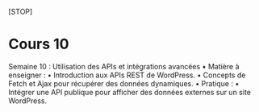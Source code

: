 [STOP]

# Cours 10

Semaine 10 : Utilisation des APIs et intégrations avancées
	•	Matière à enseigner :
	•	Introduction aux APIs REST de WordPress.
	•	Concepts de Fetch et Ajax pour récupérer des données dynamiques.
	•	Pratique :
	•	Intégrer une API publique pour afficher des données externes sur un site WordPress.